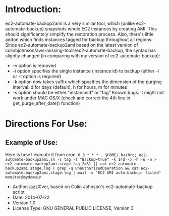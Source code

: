 # Introduction:
ec2-automate-backup2ami is a very similar tool, which (unlike ec2-automate-backup) snapshots whole EC2 instances by creating AMI. This should significantely simplify the restoration process. Also, there's little addon which finds instances tagged for backup throughout all regions.
Since ec2-automate-backup2ami based on the latest version of colinbjohnson/aws-missing-tools/ec2-automate-backup, the syntax has slightly changed (in comparing with my version of ec2-automate-backup):
* -v option is removed
* -i option specifies the single instance (instance id) to backup (either -i or -t option is required)
* -k option now takes suffix which specifies the dimension of the purging interval: d for days (default), h for hours, m for minutes
* -s option should be either "instanceid" or "tag"
Known bugs: it might not work under MAC OS/X (check and correct the 4th line in get_purge_after_date() function)

# Directions For Use:
## Example of Use:
Here is how I execute it from cron:
`0 3 * * * . $HOME/.bashrc; ec2-automate-backup2ami.sh -s tag -t "Backup=true" -k 14d -p -h -u -n > ec2-automate-backup2ami.stage.log 2>&1 || cat ec2-automate-backup2ami.stage.log | grep -q UnauthorizedOperation && cat ec2-automate-backup2ami.stage.log | mail -s "EC2 AMI auto-backup: failed" monitor@mydomain`

- Author: jazzl0ver, based on Colin Johnson's ec2-automate-backup script
- Date: 2014-07-22
- Version 1.0
- License Type: GNU GENERAL PUBLIC LICENSE, Version 3
